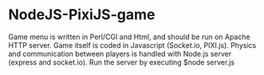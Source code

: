 # NodeJS-PixiJS-game

Game menu is written in Perl/CGI and Html, and should be run on Apache HTTP server.
Game itself is coded in Javascript (Socket.io, PIXI.js). Physics and communication between players is handled with Node.js server (express and socket.io). Run the server by executing $node server.js
